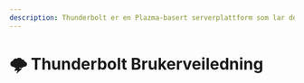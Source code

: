 ```yaml
---
description: Thunderbolt er en Plazma-basert serverplattform som lar deg eksperimentere med patcher ved å dele dem inn i smaker og bruke dem direkte.
---
```


# 🌩️ Thunderbolt Brukerveiledning
